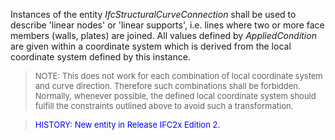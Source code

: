﻿Instances of the entity _IfcStructuralCurveConnection_ shall be used to describe 'linear nodes' or 'linear supports', i.e. lines where two or more face members (walls, plates) are joined. All values defined by _AppliedCondition_ are given within a coordinate system which is derived from the local coordinate system defined by this instance.

> <font size="-1">NOTE: This does not work for each combination of local
		  coordinate system and curve direction. Therefore such combinations shall be
		  forbidden. Normally, whenever possible, the defined local coordinate system
		  should fulfill the constraints outlined above to avoid such a transformation.
		  </font>
> 


> <font color="#0000FF" size="-1"> HISTORY: New entity in Release IFC2x
		  Edition 2. </font>
>
